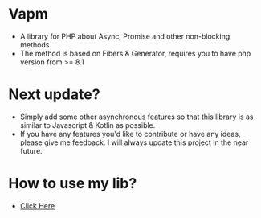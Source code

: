 # Vapm
- A library for PHP about Async, Promise and other non-blocking methods.
- The method is based on Fibers & Generator, requires you to have php version from >= 8.1

# Next update?
- Simply add some other asynchronous features so that this library is as similar to Javascript & Kotlin as possible.
- If you have any features you'd like to contribute or have any ideas, please give me feedback. I will always update this project in the near future.

# How to use my lib?
- [Click Here](https://venndev.gitbook.io/vapm/)
